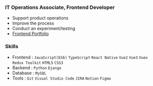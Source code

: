 
### IT Operations Associate, Frontend Developer 
- Support product operations
- Improve the process
- Conduct an experiment/testing 
- [Frontend Portfolio](https://www.notion.so/petteloiv/Frontend-Portfolio-b13f5763b85a42a69f88b31b198c8653?pvs=4)

### Skills
- Frontend : `JavaScript(ES6)` `TypeScript`
             `React Native` `Vue2` `Vue3` `Vuex` `Redux Toolkit` `HTML5` `CSS3`
- Backend : `Python` `Django`
- Database : `MySQL`
- Tools : `Git` `Visual Studio Code` `JIRA` `Notion` `Figma`

